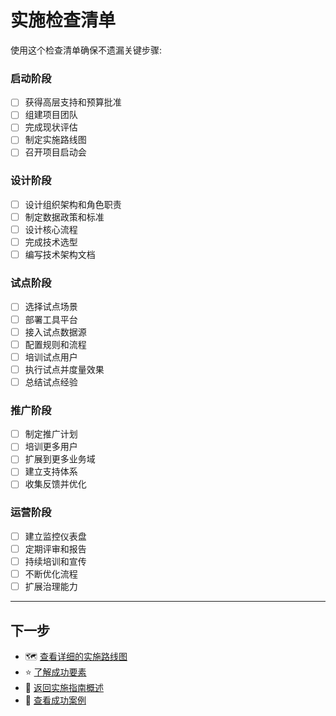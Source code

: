 # 实施检查清单

使用这个检查清单确保不遗漏关键步骤:

### 启动阶段

-   [ ] 获得高层支持和预算批准
-   [ ] 组建项目团队
-   [ ] 完成现状评估
-   [ ] 制定实施路线图
-   [ ] 召开项目启动会

### 设计阶段

-   [ ] 设计组织架构和角色职责
-   [ ] 制定数据政策和标准
-   [ ] 设计核心流程
-   [ ] 完成技术选型
-   [ ] 编写技术架构文档

### 试点阶段

-   [ ] 选择试点场景
-   [ ] 部署工具平台
-   [ ] 接入试点数据源
-   [ ] 配置规则和流程
-   [ ] 培训试点用户
-   [ ] 执行试点并度量效果
-   [ ] 总结试点经验

### 推广阶段

-   [ ] 制定推广计划
-   [ ] 培训更多用户
-   [ ] 扩展到更多业务域
-   [ ] 建立支持体系
-   [ ] 收集反馈并优化

### 运营阶段

-   [ ] 建立监控仪表盘
-   [ ] 定期评审和报告
-   [ ] 持续培训和宣传
-   [ ] 不断优化流程
-   [ ] 扩展治理能力

---

## 下一步

-   🗺️ [查看详细的实施路线图](/zh/implementation/roadmap)
-   ⭐ [了解成功要素](/zh/implementation/success-factors)
-   📖 [返回实施指南概述](/zh/implementation/)
-   💼 [查看成功案例](/zh/cases)

